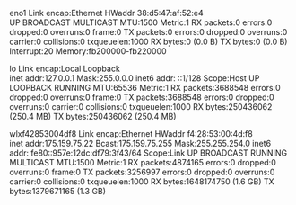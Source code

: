 eno1      Link encap:Ethernet  HWaddr 38:d5:47:af:52:e4  
          UP BROADCAST MULTICAST  MTU:1500  Metric:1
          RX packets:0 errors:0 dropped:0 overruns:0 frame:0
          TX packets:0 errors:0 dropped:0 overruns:0 carrier:0
          collisions:0 txqueuelen:1000 
          RX bytes:0 (0.0 B)  TX bytes:0 (0.0 B)
          Interrupt:20 Memory:fb200000-fb220000 

lo        Link encap:Local Loopback  
          inet addr:127.0.0.1  Mask:255.0.0.0
          inet6 addr: ::1/128 Scope:Host
          UP LOOPBACK RUNNING  MTU:65536  Metric:1
          RX packets:3688548 errors:0 dropped:0 overruns:0 frame:0
          TX packets:3688548 errors:0 dropped:0 overruns:0 carrier:0
          collisions:0 txqueuelen:1000 
          RX bytes:250436062 (250.4 MB)  TX bytes:250436062 (250.4 MB)

wlxf42853004df8 Link encap:Ethernet  HWaddr f4:28:53:00:4d:f8  
          inet addr:175.159.75.22  Bcast:175.159.75.255  Mask:255.255.254.0
          inet6 addr: fe80::957e:12dc:df79:3f43/64 Scope:Link
          UP BROADCAST RUNNING MULTICAST  MTU:1500  Metric:1
          RX packets:4874165 errors:0 dropped:0 overruns:0 frame:0
          TX packets:3256997 errors:0 dropped:0 overruns:0 carrier:0
          collisions:0 txqueuelen:1000 
          RX bytes:1648174750 (1.6 GB)  TX bytes:1379671165 (1.3 GB)

